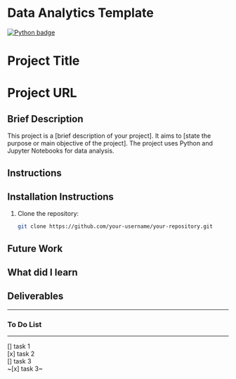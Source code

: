 # Data Analytics Template
[![Python badge](https://img.shields.io/badge/python-3776AB?style=for-the-badge&logo=python&logoColor=white)](https://www.python.org) 
# Project Title
# Project URL
## Brief Description
This project is a [brief description of your project]. It aims to [state the purpose or main objective of the project]. The project uses Python and Jupyter Notebooks for data analysis.
## Instructions
## Installation Instructions
1. Clone the repository:
   ```bash
   git clone https://github.com/your-username/your-repository.git

## Future Work
## What did I learn 
## Deliverables

-----
### To Do List
---
[] task 1   
[x] task 2   
[] task 3   
~[x] task 3~   


